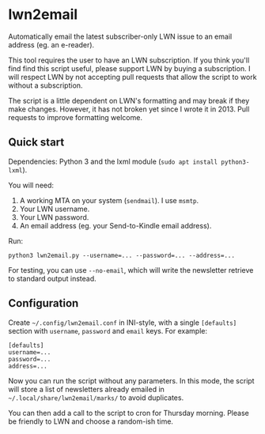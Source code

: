 lwn2email
=========

Automatically email the latest subscriber-only LWN issue to an email
address (eg. an e-reader).

This tool requires the user to have an LWN subscription. If you think
you'll find find this script useful, please support LWN by buying a
subscription. I will respect LWN by not accepting pull requests that
allow the script to work without a subscription.

The script is a little dependent on LWN's formatting and may break if
they make changes. However, it has not broken yet since I wrote it
in 2013. Pull requests to improve formatting welcome.

Quick start
-----------

Dependencies: Python 3 and the lxml module (`sudo apt install
python3-lxml`).

You will need:

1. A working MTA on your system (`sendmail`). I use `msmtp`.
2. Your LWN username.
3. Your LWN password.
4. An email address (eg. your Send-to-Kindle email address).

Run:

    python3 lwn2email.py --username=... --password=... --address=...

For testing, you can use `--no-email`, which will write the newsletter
retrieve to standard output instead.

Configuration
-------------

Create `~/.config/lwn2email.conf` in INI-style, with a single
`[defaults]` section with `username`, `password` and `email` keys. For
example:

    [defaults]
    username=...
    password=...
    address=...

Now you can run the script without any parameters. In this mode, the
script will store a list of newsletters already emailed in
`~/.local/share/lwn2email/marks/` to avoid duplicates.

You can then add a call to the script to cron for Thursday morning.
Please be friendly to LWN and choose a random-ish time.
